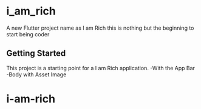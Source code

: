# i_am_rich

A new Flutter project name as I am Rich this is nothing but the beginning to start being coder
## Getting Started

This project is a starting point for a I am Rich application.
-With the App Bar
-Body with Asset Image
# i-am-rich

